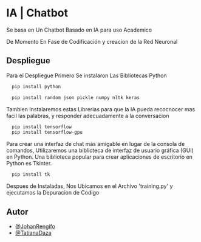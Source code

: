 # IA | Chatbot

Se basa en Un Chatbot Basado en IA para uso Academico

De Momento En Fase de Codificación y creacion de la Red Neuronal

## Despliegue

Para el Despliegue Primero Se instalaron Las Bibliotecas Python

```bash
  pip install python
```

```bash
  pip install random json pickle numpy nltk keras
```

Tambien Instalaremos estas Librerias para que la IA pueda recocnocer mas facil las palabras, y responder adecuadamente a la conversacion

```bash
  pip install tensorflow
  pip install tensorflow-gpu
```

Para crear una interfaz de chat más amigable en lugar de la consola de comandos, Utilizaremos una biblioteca de interfaz de usuario gráfica (GUI) en Python. Una biblioteca popular para crear aplicaciones de escritorio en Python es Tkinter.

```bash
  pip install tk
```

Despues de Instaladas, Nos Ubicamos en el Archivo 'training.py' y ejecutamos la Depuracion de Codigo

## Autor

- [@JohanRengifo](https://github.com/JohanRengifo)
- [@TatianaDaza](https://github.com/TatianaDaza)
